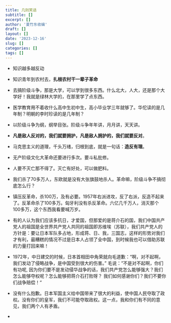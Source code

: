 ```yaml
---
title: 几则笑话
subtitle: []
excerpt: []
author: '夏竹东收编'
draft: []
layout: []
date: '2023-12-16'
slug: []
categories: []
tags: []
---
```




* 知识越多越反动

* 知识青年到农村去，**扎根农村干一辈子革命**
* 去搞阶级斗争，那是大学，可以学到很多东西。什么北大，人大，还是那个大学好！我就是绿林大学的，在那里学了点东西。  
* 医学教育用不着收什么高中生初中生，高小毕业学三年就够了。华佗读的是几年制？明朝的李时珍读的是几年制？  
* 以阶级斗争为纲，纲举目张。阶级斗争年年讲，月月讲，天天讲。  
* **凡是敌人反对的，我们就要拥护，凡是敌人拥护的，我们就要反对**。  
* 马克思主义的道理，千头万绪，归根到底，就是一句话：**造反有理**。  
* 无产阶级文化大革命还要进行多次。要斗私批修。
* 人要不灭亡那不得了。灭亡有好处，可以做肥料。
* 我们杀了70多万人，东欧就是没有大张旗鼓地杀人。革命嘛，阶级斗争不搞彻底怎么行？
* 镇压反革命，杀100万，及有必要。1957年右派进攻，反了右派，反造不起来了。反革命杀了100多万。匈牙利没有杀反革命。六亿几千万人，消灭那个100多万，这个东西我看要喊万岁。
* 有的人认为我们应该多抗日，才爱国，但那爱的是蒋介石的国，我们中国共产党人的祖国是全世界共产党人共同的祖国即苏维埃（苏联），我们共产党人的方针是：要让日本军队多占地，形成蒋、日、我，三国志，这样的形势对我们才有利，最糟糕的情况不过是日本人占领了全中国，到时候我也可以借助苏联的力量打回来嘛！
* 1972年，中日建交的时候，日本首相田中角荣就向毛道歉：“啊，对不起啊，我们发动了侵略战争，是中国受到很大的伤害。” 毛说：”不是对不起啊，你们有功呢, 因为你们要不是发动侵华战争的话，我们共产党怎么能够强大？我们怎么能够夺权呢？怎么能够把蒋介石打败呀？ 我们如何感谢你们？我们不要你们战争赔偿！“
* 没有什么抱歉。日本军国主义给中国带来了很大的利益，使中国人民夺取了政权。没有你们的皇军，我们不可能夺取政权。这一点，我和你们有不同的意见，我们两个人有矛盾。
*
